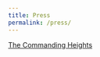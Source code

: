 ```yaml
---
title: Press
permalink: /press/
---
```

</a><a href="https://www.amazon.com/Commanding-Heights-Battle-World-Economy/dp/068483569X">The Commanding Heights</a>
